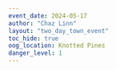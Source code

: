 ```yaml
---
event_date: 2024-05-17
author: "Chaz Linn"
layout: "two_day_town_event"
toc_hide: true
oog_location: Knotted Pines
danger_level: 1
---
```


